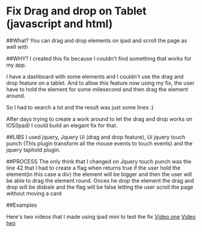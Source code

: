 Fix Drag and drop on Tablet (javascript and html)
========================

##What?
You can drag and drop elements on ipad and scroll the page as well with

##WHY?
I created this fix because I couldn't find something that works for my app.

I have a dashboard with some elements and I couldn't use the drag and drop feature on a tablet. And to allow this feature now using my fix, the user have to hold the element for some milesecond and then drag the element around.

So I had to search a lot and the result was just some lines :)


After days trying to create a work around to let the drag and drop works on IOS(Ipad) I could build an elegant fix for that.

##LIBS
I used jquery, Jquery Ui (drag and drop feature), Ui jquery touch punch (This plugin transform all the mouse events to touch events) and the jquery taphold plugin.

##PROCESS
The only think that I changed on Jquery touch punch was the line 42 that I had to create a flag when returns true if the user hold the element(in this case a div) the element will be bigger and then the user will be able to drag the element round. Onces he drop the element the drag and drop will be disbale and the flag will be false letting the user scroll the page without moving a card

##Examples

Here's two videos that I made using ipad mini to test the fix
[Video one](https://www.youtube.com/watch?v=Zb3Mmt-HMpQ)
[Video two](https://www.youtube.com/watch?v=ntSOCv_4eWE)